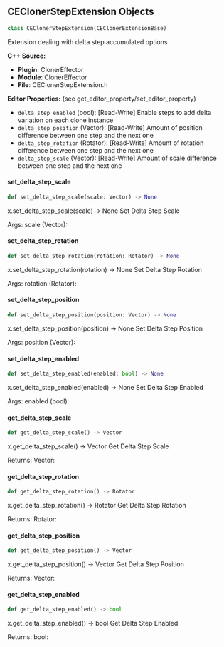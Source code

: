 ## CEClonerStepExtension Objects

```python
class CEClonerStepExtension(CEClonerExtensionBase)
```

Extension dealing with delta step accumulated options

**C++ Source:**

- **Plugin**: ClonerEffector
- **Module**: ClonerEffector
- **File**: CEClonerStepExtension.h

**Editor Properties:** (see get_editor_property/set_editor_property)

- ``delta_step_enabled`` (bool):  [Read-Write] Enable steps to add delta variation on each clone instance
- ``delta_step_position`` (Vector):  [Read-Write] Amount of position difference between one step and the next one
- ``delta_step_rotation`` (Rotator):  [Read-Write] Amount of rotation difference between one step and the next one
- ``delta_step_scale`` (Vector):  [Read-Write] Amount of scale difference between one step and the next one

<a id="unreal.CEClonerStepExtension.set_delta_step_scale"></a>

#### set_delta_step_scale

```python
def set_delta_step_scale(scale: Vector) -> None
```

x.set_delta_step_scale(scale) -> None
Set Delta Step Scale

Args:
    scale (Vector):

<a id="unreal.CEClonerStepExtension.set_delta_step_rotation"></a>

#### set_delta_step_rotation

```python
def set_delta_step_rotation(rotation: Rotator) -> None
```

x.set_delta_step_rotation(rotation) -> None
Set Delta Step Rotation

Args:
    rotation (Rotator):

<a id="unreal.CEClonerStepExtension.set_delta_step_position"></a>

#### set_delta_step_position

```python
def set_delta_step_position(position: Vector) -> None
```

x.set_delta_step_position(position) -> None
Set Delta Step Position

Args:
    position (Vector):

<a id="unreal.CEClonerStepExtension.set_delta_step_enabled"></a>

#### set_delta_step_enabled

```python
def set_delta_step_enabled(enabled: bool) -> None
```

x.set_delta_step_enabled(enabled) -> None
Set Delta Step Enabled

Args:
    enabled (bool):

<a id="unreal.CEClonerStepExtension.get_delta_step_scale"></a>

#### get_delta_step_scale

```python
def get_delta_step_scale() -> Vector
```

x.get_delta_step_scale() -> Vector
Get Delta Step Scale

Returns:
    Vector:

<a id="unreal.CEClonerStepExtension.get_delta_step_rotation"></a>

#### get_delta_step_rotation

```python
def get_delta_step_rotation() -> Rotator
```

x.get_delta_step_rotation() -> Rotator
Get Delta Step Rotation

Returns:
    Rotator:

<a id="unreal.CEClonerStepExtension.get_delta_step_position"></a>

#### get_delta_step_position

```python
def get_delta_step_position() -> Vector
```

x.get_delta_step_position() -> Vector
Get Delta Step Position

Returns:
    Vector:

<a id="unreal.CEClonerStepExtension.get_delta_step_enabled"></a>

#### get_delta_step_enabled

```python
def get_delta_step_enabled() -> bool
```

x.get_delta_step_enabled() -> bool
Get Delta Step Enabled

Returns:
    bool:

<a id="unreal.CEEffectorActor"></a>